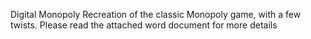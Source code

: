 Digital Monopoly
  Recreation of the classic Monopoly game, with a few twists. Please read the attached word document for more details
